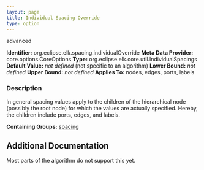 ```yaml
---
layout: page
title: Individual Spacing Override
type: option
---
```

advanced

**Identifier:** org.eclipse.elk.spacing.individualOverride
**Meta Data Provider:** core.options.CoreOptions
**Type:** org.eclipse.elk.core.util.IndividualSpacings
**Default Value:** *not defined*  (not specific to an algorithm)
**Lower Bound:** *not defined*
**Upper Bound:** *not defined*
**Applies To:** nodes, edges, ports, labels

### Description
In general spacing values apply to the children of the hierarchical node (possibly the root node) for which the values are actually specified. Hereby, the children include ports, edges, and labels. 

**Containing Groups:** [spacing](org-eclipse-elk-spacing)

## Additional Documentation

Most parts of the algorithm do not support this yet.
